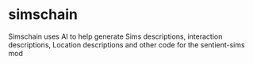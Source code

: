 # simschain

Simschain uses AI to help generate Sims descriptions, interaction descriptions, Location descriptions and other code for the sentient-sims mod
